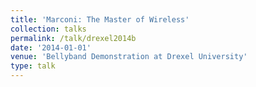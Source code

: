```yaml
---
title: 'Marconi: The Master of Wireless'
collection: talks
permalink: /talk/drexel2014b
date: '2014-01-01'
venue: 'Bellyband Demonstration at Drexel University'
type: talk
---
```


